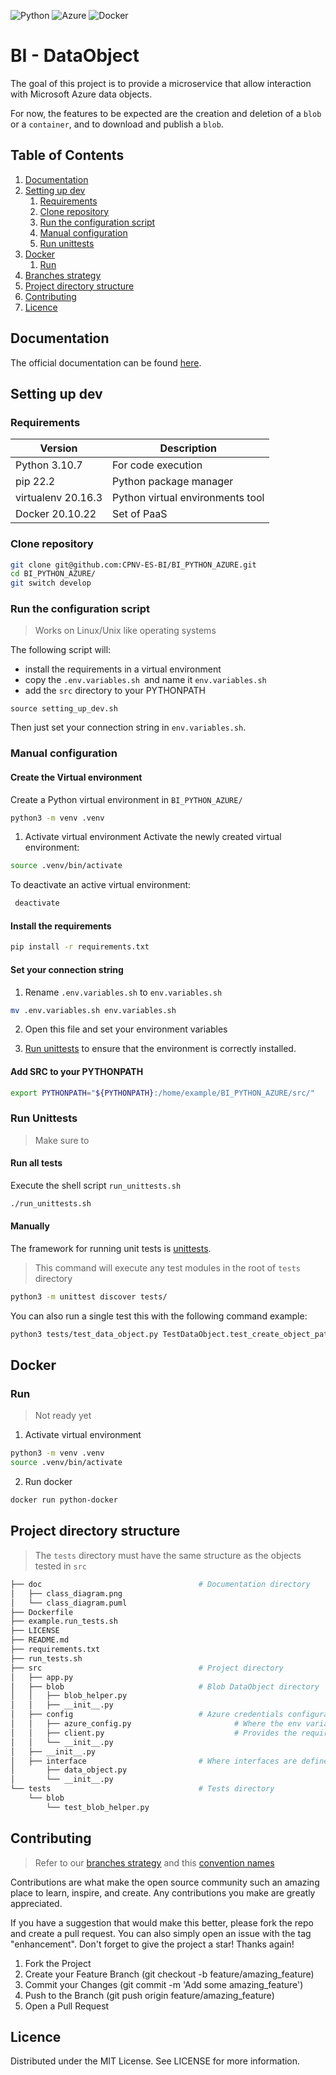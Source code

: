 ![Python](https://img.shields.io/badge/Python-3776AB?style=flat-square&logo=python&logoColor=white)
![Azure](https://img.shields.io/badge/Microsoft_Azure-0089D6?style=flat-square&logo=microsoft-azure&logoColor=white)
![Docker](https://img.shields.io/badge/docker-%230db7ed.svg?style=flat-square&logo=docker&logoColor=white)


# BI - DataObject

The goal of this project is to provide a microservice that allow interaction with Microsoft Azure data objects.

For now, the features to be expected are the creation and deletion of a `blob` or a `container`, and to download and publish a `blob`.


## Table of Contents
1. [Documentation](#documentation)
2. [Setting up dev](#setting-up-dev)
    1. [Requirements](#requirements)
    2. [Clone repository](#clone-repository)
    3. [Run the configuration script](#run-the-configuration-script)
    4. [Manual configuration](#manual-configuration)
    6. [Run unittests](#run-unittests)
3. [Docker](#docker)
    1. [Run](#run)
4. [Branches strategy](#branches-strategy)
5. [Project directory structure](#project-directory-structure)
6. [Contributing](#contributing)
7. [Licence](#licence)


## Documentation

The official documentation can be found [here](https://github.com/CPNV-ES-BI/BI_PYTHON_AZURE/wiki).

## Setting up dev

### Requirements

| Version |  Description  | 
|---|---|
| Python 3.10.7  | For code execution  |
| pip 22.2  | Python package manager  |
| virtualenv 20.16.3  | Python virtual environments tool|
| Docker 20.10.22 | Set of PaaS  |


### Clone repository

```sh
git clone git@github.com:CPNV-ES-BI/BI_PYTHON_AZURE.git
cd BI_PYTHON_AZURE/
git switch develop
```

### Run the configuration script

> Works on Linux/Unix like operating systems

The following script will:
- install the requirements in a virtual environment
- copy the `.env.variables.sh `and name it `env.variables.sh`
- add the `src` directory to your PYTHONPATH

```shell
source setting_up_dev.sh
``` 
Then just set your connection string in `env.variables.sh`.

### Manual configuration

####  Create the Virtual environment

Create a Python virtual environment in `BI_PYTHON_AZURE/` 
```sh
python3 -m venv .venv
```

1. Activate virtual environment 
Activate the newly created virtual environment:
```sh
source .venv/bin/activate
```

To deactivate an active virtual environment:
```sh
 deactivate
```

#### Install the requirements

```sh
pip install -r requirements.txt
```

#### Set your connection string

1. Rename `.env.variables.sh` to `env.variables.sh`
```sh
mv .env.variables.sh env.variables.sh
``` 
2. Open this file and set your environment variables

3. [Run unittests](#run-unittests) to ensure that the environment is correctly installed.


#### Add SRC to your PYTHONPATH

```sh
export PYTHONPATH="${PYTHONPATH}:/home/example/BI_PYTHON_AZURE/src/"
```

### Run Unittests

> Make sure to 

#### Run all tests

Execute the shell script `run_unittests.sh`

```sh
./run_unittests.sh
``` 

#### Manually
The framework for running unit tests is [unittests](https://docs.python.org/3.10/library/unittest.html).

> This command will execute any test modules in the root of `tests` directory

```sh
python3 -m unittest discover tests/
```

You can also run a single test this with the following command example:
```sh
python3 tests/test_data_object.py TestDataObject.test_create_object_path_not_exists_object_exists
```

## Docker

### Run

> Not ready yet

1. Activate virtual environment 
```sh
python3 -m venv .venv
source .venv/bin/activate
```

2. Run docker
```sh
docker run python-docker
```

##  Project directory structure

> The `tests` directory must have the same structure as the objects tested in `src`

```sh
├── doc                                   # Documentation directory
│   ├── class_diagram.png
│   └── class_diagram.puml
├── Dockerfile
├── example.run_tests.sh                            
├── LICENSE
├── README.md
├── requirements.txt
├── run_tests.sh
├── src                                   # Project directory
│   ├── app.py
│   ├── blob                              # Blob DataObject directory
│   │   ├── blob_helper.py
│   │   ├── __init__.py
│   ├── config                            # Azure credentials configuration directory
│   │   ├── azure_config.py                       # Where the env variables are retrieved
│   │   ├── client.py                             # Provides the required clients to DataObjects
│   │   └── __init__.py
│   ├── __init__.py
│   ├── interface                         # Where interfaces are defined
│       ├── data_object.py                              
│       └── __init__.py
└── tests                                 # Tests directory
    └── blob
        └── test_blob_helper.py
``` 

## Contributing

> Refer to our [branches strategy](https://github.com/CPNV-ES-BI/BI_PYTHON_AZURE/wiki#branches-strategy) and this [convention names](https://github.com/CPNV-ES-BI/BI_PYTHON_AZURE/wiki#convention-names)

Contributions are what make the open source community such an amazing place to learn, inspire, and create. Any contributions you make are greatly appreciated.

If you have a suggestion that would make this better, please fork the repo and create a pull request. You can also simply open an issue with the tag "enhancement". Don't forget to give the project a star! Thanks again!

1. Fork the Project
2. Create your Feature Branch (git checkout -b feature/amazing_feature)
3. Commit your Changes (git commit -m 'Add some amazing_feature')
4. Push to the Branch (git push origin feature/amazing_feature)
5. Open a Pull Request

## Licence

Distributed under the MIT License. See LICENSE for more information.